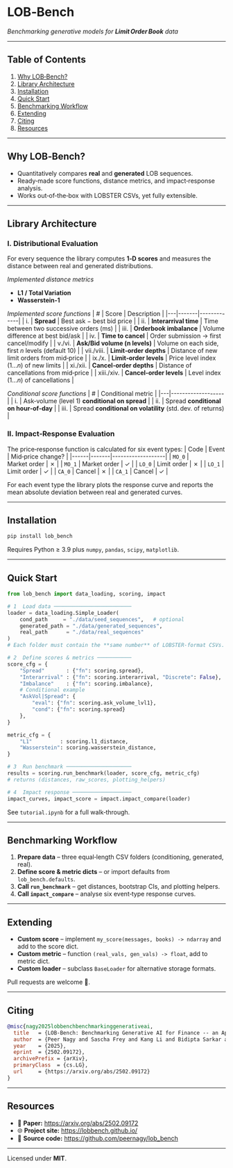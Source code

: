 # LOB‑Bench

*Benchmarking generative models for **Limit Order Book** data*

---

## Table of Contents
1. [Why LOB‑Bench?](#why)
2. [Library Architecture](#arch)
3. [Installation](#installation)
4. [Quick Start](#quickstart)
5. [Benchmarking Workflow](#workflow)
6. [Extending](#extend)
7. [Citing](#citing)
8. [Resources](#resources)

---

## <a id="why"></a> Why LOB‑Bench?
*   Quantitatively compares **real** and **generated** LOB sequences.
*   Ready‑made score functions, distance metrics, and impact‑response analysis.
*   Works out‑of‑the‑box with LOBSTER CSVs, yet fully extensible.

---

## <a id="arch"></a> Library Architecture

### I. Distributional Evaluation
For every sequence the library computes **1‑D scores** and measures the distance between
real and generated distributions.

*Implemented distance metrics*
* **L1 / Total Variation**
* **Wasserstein‑1**

*Implemented score functions*
| # | Score | Description |
|---|-------|-------------|
| i. | **Spread** | Best ask − best bid price |
| ii. | **Interarrival time** | Time between two successive orders (ms) |
| iii. | **Orderbook imbalance** | Volume difference at best bid/ask |
| iv. | **Time to cancel** | Order submission → first cancel/modify |
| v./vi. | **Ask/Bid volume (n levels)** | Volume on each side, first *n* levels (default 10) |
| vii./viii. | **Limit‑order depths** | Distance of new limit orders from mid‑price |
| ix./x. | **Limit‑order levels** | Price level index (1…*n*) of new limits |
| xi./xii. | **Cancel‑order depths** | Distance of cancellations from mid‑price |
| xiii./xiv. | **Cancel‑order levels** | Level index (1…*n*) of cancellations |

*Conditional score functions*
| # | Conditional metric |
|---|-------------------|
| i. | Ask‑volume (level 1) **conditional on spread** |
| ii. | Spread **conditional on hour‑of‑day** |
| iii. | Spread **conditional on volatility** (std. dev. of returns) |

### II. Impact‑Response Evaluation
The price‑response function is calculated for six event types:
| Code | Event | Mid‑price change? |
|------|-------|-------------------|
| `MO_0` | Market order | ✗ |
| `MO_1` | Market order | ✓ |
| `LO_0` | Limit order  | ✗ |
| `LO_1` | Limit order  | ✓ |
| `CA_0` | Cancel       | ✗ |
| `CA_1` | Cancel       | ✓ |

For each event type the library plots the response curve and reports the mean
absolute deviation between real and generated curves.

---

## <a id="installation"></a> Installation
```bash
pip install lob_bench
```
Requires Python ≥ 3.9 plus `numpy`, `pandas`, `scipy`, `matplotlib`.

---

## <a id="quickstart"></a> Quick Start
```python
from lob_bench import data_loading, scoring, impact

# 1  Load data ─────────────────────────
loader = data_loading.Simple_Loader(
    cond_path     = "./data/seed_sequences",   # optional
    generated_path = "./data/generated_sequences",
    real_path      = "./data/real_sequences"
)
# Each folder must contain the **same number** of LOBSTER‑format CSVs.

# 2  Define scores & metrics ───────────
score_cfg = {
    "Spread"       : {"fn": scoring.spread},
    "Interarrival" : {"fn": scoring.interarrival, "Discrete": False},
    "Imbalance"    : {"fn": scoring.imbalance},
    # Conditional example
    "AskVol|Spread": {
        "eval": {"fn": scoring.ask_volume_lvl1},
        "cond": {"fn": scoring.spread}
    },
}

metric_cfg = {
    "L1"         : scoring.l1_distance,
    "Wasserstein": scoring.wasserstein_distance,
}

# 3  Run benchmark ─────────────────────
results = scoring.run_benchmark(loader, score_cfg, metric_cfg)
# returns (distances, raw_scores, plotting_helpers)

# 4  Impact response ───────────────────
impact_curves, impact_score = impact.impact_compare(loader)
```
See `tutorial.ipynb` for a full walk‑through.

---

## <a id="workflow"></a> Benchmarking Workflow
1. **Prepare data** – three equal‑length CSV folders (conditioning, generated, real).
2. **Define score & metric dicts** – or import defaults from `lob_bench.defaults`.
3. **Call `run_benchmark`** – get distances, bootstrap CIs, and plotting helpers.
4. **Call `impact_compare`** – analyse six event‑type response curves.

---

## <a id="extend"></a> Extending
* **Custom score** – implement `my_score(messages, books) -> ndarray` and add to the score dict.
* **Custom metric** – function `(real_vals, gen_vals) -> float`, add to metric dict.
* **Custom loader** – subclass `BaseLoader` for alternative storage formats.

Pull requests are welcome 🎉.

---

## <a id="citing"></a> Citing
```bibtex
@misc{nagy2025lobbenchbenchmarkinggenerativeai,
  title   = {LOB-Bench: Benchmarking Generative AI for Finance -- an Application to Limit Order Book Data},
  author  = {Peer Nagy and Sascha Frey and Kang Li and Bidipta Sarkar and Svitlana Vyetrenko and Stefan Zohren and Ani Calinescu and Jakob Foerster},
  year    = {2025},
  eprint  = {2502.09172},
  archivePrefix = {arXiv},
  primaryClass  = {cs.LG},
  url     = {https://arxiv.org/abs/2502.09172}
}
```

---

## <a id="resources"></a> Resources
* 📄 **Paper:** <https://arxiv.org/abs/2502.09172>
* 🌐 **Project site:** <https://lobbench.github.io/>
* 🐙 **Source code:** <https://github.com/peernagy/lob_bench>

---

Licensed under **MIT**.
